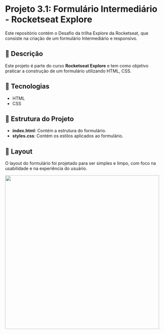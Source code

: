 # Projeto 3.1: Formulário Intermediário - Rocketseat Explore

Este repositório contém o Desafio da trilha Explore da Rocketseat, que consiste na criação de um formulário Intermediário e responsivo.

## 📝 Descrição

Este projeto é parte do curso **Rocketseat Explore** e tem como objetivo praticar a construção de um formulário utilizando HTML, CSS. 

## 🚀 Tecnologias

- HTML
- CSS

## 📂 Estrutura do Projeto

- **index.html**: Contém a estrutura do formulário.
- **styles.css**: Contém os estilos aplicados ao formulário.

## 🎨 Layout

O layout do formulário foi projetado para ser simples e limpo, com foco na usabilidade e na experiência do usuário.

<img target="_blank" src="https://github.com/user-attachments/assets/9ce57e7a-6f52-4f3a-addc-d52b01073bbe" min-width="500px" max-width="500px" width="500px"  alt="" >



